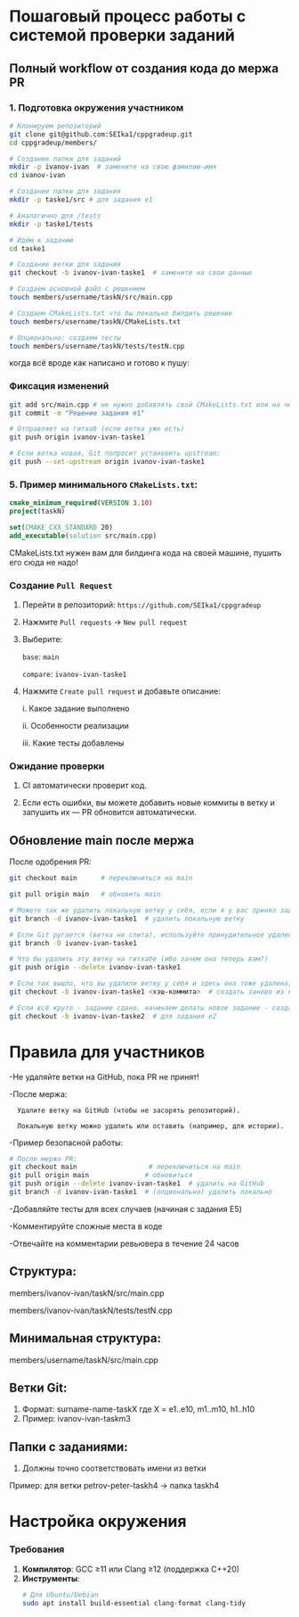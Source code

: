 # Пошаговый процесс работы с системой проверки заданий

## Полный workflow от создания кода до мержа PR

### 1. Подготовка окружения участником

```bash
# Клонируем репозиторий
git clone git@github.com:SEIka1/cppgradeup.git
cd cppgradeup/members/

# Создание папки для заданий
mkdir -p ivanov-ivan  # замените на свою фамилию-имя
cd ivanov-ivan

# Создание папки для задания
mkdir -p taske1/src # для задания e1

# Аналогично для /tests
mkdir -p taske1/tests

# Идём к заданию
cd taske1

# Создание ветки для задания
git checkout -b ivanov-ivan-taske1  # замените на свои данные

# Создаем основной файл с решением
touch members/username/taskN/src/main.cpp

# Создаем CMakeLists.txt что бы локально билдить решение
touch members/username/taskN/CMakeLists.txt

# Опционально: создаем тесты
touch members/username/taskN/tests/testN.cpp
```

когда всё вроде как написано и готово к пушу:

### Фиксация изменений
```bash
git add src/main.cpp # не нужно добавлять свой CMakeLists.txt или на чём вы там собираете
git commit -m "Решение задания e1"

# Отправляет на гитхаб (если ветка уже есть)
git push origin ivanov-ivan-taske1

# Если ветка новая, Git попросит установить upstream:
git push --set-upstream origin ivanov-ivan-taske1
```

### 5. Пример минимального `CMakeLists.txt`:
```cmake
cmake_minimum_required(VERSION 3.10)
project(taskN)

set(CMAKE_CXX_STANDARD 20)
add_executable(solution src/main.cpp)
```

CMakeLists.txt нужен вам для билдинга кода на своей машине, пушить его сюда не надо!

### Создание `Pull Request`

1) Перейти в репозиторий: `https://github.com/SEIka1/cppgradeup`
2) Нажмите `Pull requests` → `New pull request`
3) Выберите:

      `base`: `main`

      `compare`: `ivanov-ivan-taske1`

4) Нажмите `Create pull request` и добавьте описание:

      i. Какое задание выполнено

      ii. Особенности реализации

      iii. Какие тесты добавлены

### Ожидание проверки

1. CI автоматически проверит код.

2. Если есть ошибки, вы можете добавить новые коммиты в ветку и запушить их — PR обновится автоматически.

## Обновление main после мержа

После одобрения PR:

```bash
git checkout main      # переключиться на main

git pull origin main   # обновить main

# Можете так же удалить локальную ветку у себя, если я у вас принял задание -> его уже не придется редачить и зачем вам эта ветка тогда?
git branch -d ivanov-ivan-taske1  # удалить локальную ветку

# Если Git ругается (ветка не слита), используйте принудительное удаление:
git branch -D ivanov-ivan-taske1

# Что бы удалить эту ветку на гитхабе (ибо зачем она теперь вам?)
git push origin --delete ivanov-ivan-taske1

# Если так вышло, что вы удалили ветку у себя и здесь она тоже удалена, то её в крайнем случае можно восстановить:
git checkout -b ivanov-ivan-taske1 <хэш-коммита>  # создать заново из коммита

# Если всё круто - задание сдано, начинаем делать новое задание - создаем новую ветку для него и там так же работаем (всё как и раньше)
git checkout -b ivanov-ivan-taske2  # для задания e2
```


# Правила для участников

-Не удаляйте ветки на GitHub, пока PR не принят!

-После мержа:

      Удалите ветку на GitHub (чтобы не засорять репозиторий).

      Локальную ветку можно удалить или оставить (например, для истории).

-Пример безопасной работы:
```bash
# После мержа PR:
git checkout main                  # переключиться на main
git pull origin main              # обновиться
git push origin --delete ivanov-ivan-taske1  # удалить на GitHub
git branch -d ivanov-ivan-taske1  # (опционально) удалить локально
```

-Добавляйте тесты для всех случаев (начиная с задания E5)

-Комментируйте сложные места в коде

-Отвечайте на комментарии ревьювера в течение 24 часов

## Структура:
members/ivanov-ivan/taskN/src/main.cpp

members/ivanov-ivan/taskN/tests/testN.cpp

## Минимальная структура:

members/username/taskN/src/main.cpp

## Ветки Git:

1) Формат: surname-name-taskX где X = e1..e10, m1..m10, h1..h10
2) Пример: ivanov-ivan-taskm3

## Папки с заданиями:

1. Должны точно соответствовать имени из ветки

Пример: для ветки petrov-peter-taskh4 → папка taskh4

# Настройка окружения

### Требования
1. **Компилятор**: GCC ≥11 или Clang ≥12 (поддержка C++20)
2. **Инструменты**:
   ```bash
   # Для Ubuntu/Debian
   sudo apt install build-essential clang-format clang-tidy
